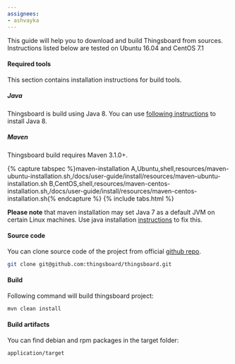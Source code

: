 ```yaml
---
assignees:
- ashvayka
---
```


This guide will help you to download and build Thingsboard from sources. Instructions listed below are tested on Ubuntu 16.04 and CentOS 7.1

#### Required tools

This section contains installation instructions for build tools.

##### Java

Thingsboard is build using Java 8. You can use [following instructions](/docs/user-guide/install/linux#java) to install Java 8.

##### Maven

Thingsboard build requires Maven 3.1.0+.

{% capture tabspec %}maven-installation
A,Ubuntu,shell,resources/maven-ubuntu-installation.sh,/docs/user-guide/install/resources/maven-ubuntu-installation.sh
B,CentOS,shell,resources/maven-centos-installation.sh,/docs/user-guide/install/resources/maven-centos-installation.sh{% endcapture %}
{% include tabs.html %}

**Please note** that maven installation may set Java 7 as a default JVM on certain Linux machines. 
Use java installation [instructions](#java) to fix this. 

#### Source code

You can clone source code of the project from official [github repo](https://github.com/thingsboard/thingsboard).

```bash
git clone git@github.com:thingsboard/thingsboard.git
```

#### Build

Following command will build thingsboard project:

```bash
mvn clean install
```

#### Build artifacts

You can find debian and rpm packages in the target folder:
 
```bash
application/target
```
 
